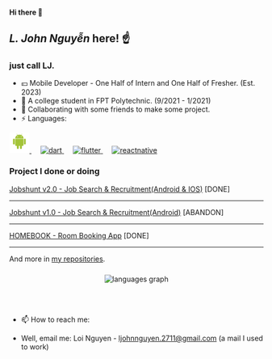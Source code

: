 #### Hi there 👋
## _L. John Nguyễn_ here! ☝️
###  just call LJ.
- 💴 Mobile Developer - One Half of Intern and One Half of Fresher. (Est. 2023)
- 🔭 A college student in FPT Polytechnic. (9/2021 - 1/2021)
- 👯 Collaborating with some friends to make some project.
- ⚡ Languages:
<p align="left"> <a href="https://developer.android.com" target="_blank" rel="noreferrer"> <img src="https://raw.githubusercontent.com/devicons/devicon/master/icons/android/android-original-wordmark.svg" alt="android" width="40" height="40"/> </a> &emsp; <a href="https://dart.dev" target="_blank" rel="noreferrer"> <img src="https://www.vectorlogo.zone/logos/dartlang/dartlang-icon.svg" alt="dart" width="40" height="40"/> </a> &emsp; <a href="https://flutter.dev" target="_blank" rel="noreferrer"> <img src="https://www.vectorlogo.zone/logos/flutterio/flutterio-icon.svg" alt="flutter" width="40" height="40"/> </a> &emsp; <a href="https://reactnative.dev/" target="_blank" rel="noreferrer"> <img src="https://reactnative.dev/img/header_logo.svg" alt="reactnative" width="40" height="40"/> </a> </p>

### Project I done or doing
[Jobshunt v2.0 - Job Search & Recruitment(Android & IOS)](https://github.com/loinguyen10/JobHuntFLT/) \[DONE\] <hr>
[Jobshunt v1.0 - Job Search & Recruitment(Android)](https://github.com/tungdv1503/JobHuntHTH/) \[ABANDON\] <hr>
[HOMEBOOK - Room Booking App](https://github.com/Gradi0us/DuAn1_HOMEBOOK/) \[DONE\] <hr>
And more in [my repositories](https://github.com/loinguyen10?tab=repositories).

###
<div align="center">
  <img src="https://github-readme-stats.vercel.app/api/top-langs?username=loinguyen10&locale=en&hide_title=false&layout=compact&card_width=320&langs_count=5&theme=dracula&hide_border=false" height="150" alt="languages graph"  />
</div>

###
<br clear="both">

###
- 📫 How to reach me:
+ Well, email me: Loi Nguyen - ljohnnguyen.2711@gmail.com (a mail I used to work)
